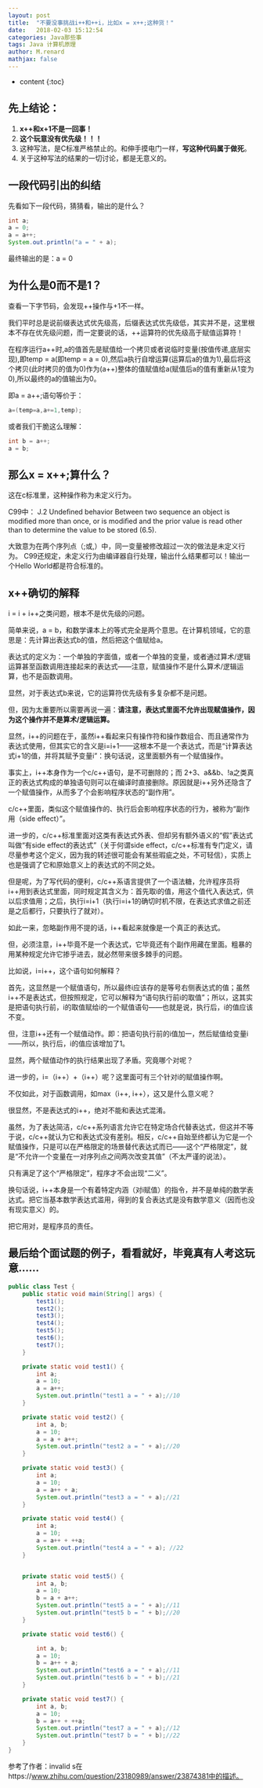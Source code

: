 ```yaml
---
layout: post
title:  "不要没事挑战i++和++i，比如x = x++;这种货！"
date:   2018-02-03 15:12:54
categories: Java那些事
tags: Java 计算机原理
author: M.renard
mathjax: false
---
```


* content
{:toc}

## 先上结论：

1. **x++和x+1不是一回事！**
2. **这个玩意没有优先级！！！**
3. 这种写法，是C标准严格禁止的。和伸手摸电门一样，**写这种代码属于做死**。
4. 关于这种写法的结果的一切讨论，都是无意义的。

## 一段代码引出的纠结

先看如下一段代码，猜猜看，输出的是什么？

```java
int a;
a = 0;
a = a++;
System.out.println("a = " + a);
```




最终输出的是：a = 0

## 为什么是0而不是1？

查看一下字节码，会发现++操作与+1不一样。

我们平时总是说前缀表达式优先级高，后缀表达式优先级低，其实并不是，这里根本不存在优先级问题，而一定要说的话，++运算符的优先级高于赋值运算符！

在程序运行a++时,a的值首先是赋值给一个拷贝或者说临时变量(按值传递,底层实现),即temp = a(即temp = a = 0),然后a执行自增运算(运算后a的值为1),最后将这个拷贝(此时拷贝的值为0)作为(a++)整体的值赋值给a(赋值后a的值有重新从1变为0),所以最终的a的值输出为0。

即a = a++;语句等价于：
```java
a=(temp=a,a+=1,temp);
```

或者我们干脆这么理解：
```java
int b = a++;
a = b;
```

## 那么x = x++;算什么？

这在c标准里，这种操作称为未定义行为。

C99中：
J.2 Undeﬁned behavior
Between two sequence an object is modiﬁed more than once, or is modiﬁed and the prior value is read other than to determine the value to be stored (6.5).

大致意为在两个序列点（;或,）中，同一变量被修改超过一次的做法是未定义行为。
C99还规定，未定义行为由编译器自行处理，输出什么结果都可以！输出一个Hello World都是符合标准的。

## x++确切的解释

i = i + i++之类问题，根本不是优先级的问题。

简单来说，a = b，和数学课本上的等式完全是两个意思。在计算机领域，它的意思是：先计算出表达式b的值，然后把这个值赋给a。

表达式的定义为：一个单独的字面值，或者一个单独的变量，或者通过算术/逻辑运算甚至函数调用连接起来的表达式——注意，赋值操作不是什么算术/逻辑运算，也不是函数调用。

显然，对于表达式b来说，它的运算符优先级有多复杂都不是问题。

但，因为太重要所以需要再说一遍：**请注意，表达式里面不允许出现赋值操作，因为这个操作并不是算术/逻辑运算。**

显然，i++的问题在于，虽然i++看起来只有操作符和操作数组合、而且通常作为表达式使用，但其实它的含义是i=i+1——这根本不是一个表达式，而是“计算表达式i+1的值，并将其赋予变量i”：换句话说，这里面额外有一个赋值操作。

事实上，i++本身作为一个c/c++语句，是不可删除的；而 2+3、a&&b、!a之类真正的表达式构成的单独语句则可以在编译时直接删除。原因就是i++另外还隐含了一个赋值操作，从而多了个会影响程序状态的“副作用”。

c/c++里面，类似这个赋值操作的、执行后会影响程序状态的行为，被称为“副作用（side effect）”。

进一步的，c/c++标准里面对这类有表达式外表、但却另有额外语义的“假”表达式叫做“有side effect的表达式”（关于何谓side effect，c/c++标准有专门定义，请尽量参考这个定义，因为我的转述很可能会有某些瑕疵之处，不可轻信），实质上也是强调了它和原始意义上的表达式的不同之处。

但是呢，为了写代码的便利，c/c++系语言提供了一个语法糖，允许程序员将i++用到表达式里面，同时规定其含义为：首先取i的值，用这个值代入表达式，供以后求值用；之后，执行i=i+1（执行i=i+1的确切时机不限，在表达式求值之前还是之后都行，只要执行了就对）。

如此一来，忽略副作用不提的话，i++看起来就像是一个真正的表达式。

但，必须注意，i++毕竟不是一个表达式，它毕竟还有个副作用藏在里面。粗暴的用某种规定允许它掺乎进去，就必然带来很多棘手的问题。

比如说，i=i++，这个语句如何解释？

首先，这显然是一个赋值语句，所以最终i应该存的是等号右侧表达式的值；虽然i++不是表达式，但按照规定，它可以解释为“语句执行前i的取值”；所以，这其实是把语句执行前，i的取值赋给i的一个赋值语句——也就是说，执行后，i的值应该不变。

但，注意i++还有一个赋值动作。即：把语句执行前的i值加一，然后赋值给变量i——所以，执行后，i的值应该增加了1。

显然，两个赋值动作的执行结果出现了矛盾。究竟哪个对呢？

进一步的，i=（i++）+（i++）呢？这里面可有三个针对i的赋值操作啊。

不仅如此，对于函数调用，如max（i++, i++），这又是什么意义呢？

很显然，不是表达式的i++，绝对不能和表达式混淆。

虽然，为了表达简洁，c/c++系列语言允许它在特定场合代替表达式，但这并不等于说，c/c++就认为它和表达式没有差别。相反，c/c++自始至终都认为它是一个赋值操作，只是可以在严格限定的场景替代表达式而已——这个“严格限定”，就是“不允许一个变量在一对序列点之间两次改变其值”（不太严谨的说法）。

只有满足了这个“严格限定”，程序才不会出现“二义”。

换句话说，i++本身是一个有着特定内涵（对i赋值）的指令，并不是单纯的数学表达式。把它当基本数学表达式滥用，得到的复合表达式是没有数学意义（因而也没有现实意义）的。

把它用对，是程序员的责任。

## 最后给个面试题的例子，看看就好，毕竟真有人考这玩意……


```java
public class Test {
    public static void main(String[] args) {
        test1();
        test2();
        test3();
        test4();
        test5();
        test6();
        test7();
    }

    private static void test1() {
        int a;
        a = 10;
        a = a++;
        System.out.println("test1 a = " + a);//10
    }

    private static void test2() {
        int a, b;
        a = 10;
        a = a + a++;
        System.out.println("test2 a = " + a);//20
    }

    private static void test3() {
        int a;
        a = 10;
        a = a++ + a;
        System.out.println("test3 a = " + a);//21
    }

    private static void test4() {
        int a;
        a = 10;
        a = a++ + ++a;
        System.out.println("test4 a = " + a); //22
    }


    private static void test5() {
        int a, b;
        a = 10;
        b = a + a++;
        System.out.println("test5 a = " + a);//11
        System.out.println("test5 b = " + b);//20
    }

    private static void test6() {

        int a, b;
        a = 10;
        b = a++ + a;
        System.out.println("test6 a = " + a);//11
        System.out.println("test6 b = " + b);//21
    }

    private static void test7() {
        int a, b;
        a = 10;
        b = a++ + ++a;
        System.out.println("test7 a = " + a);//12
        System.out.println("test7 b = " + b);//22
    }
}
```

参考了作者：invalid s在https://www.zhihu.com/question/23180989/answer/23874381中的描述。
